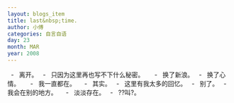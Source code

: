 ```yaml
---
layout: blogs_item
title: last&nbsp;time.
author: 小傅
categories: 自言自语
day: 23
month: MAR
year: 2008
---
```




&nbsp;&nbsp;-&nbsp;&nbsp;
离开。
&nbsp;
-&nbsp;&nbsp;
只因为这里再也写不下什么秘密。
&nbsp;&nbsp;
&nbsp;&nbsp;-&nbsp;&nbsp;
换了新浪。
&nbsp;&nbsp;-&nbsp;&nbsp;
换了心情。
&nbsp;&nbsp;
&nbsp;
-&nbsp;&nbsp; 我一直都在。
&nbsp;
&nbsp;
-&nbsp;&nbsp; 其实。
&nbsp;&nbsp;-&nbsp;&nbsp;
这里有我太多的回忆。
&nbsp;
-&nbsp;&nbsp; 别了。
&nbsp;
-&nbsp;&nbsp; 我会在别的地方。
&nbsp;
&nbsp;
-&nbsp;&nbsp; 淡淡存在。
&nbsp; -&nbsp;&nbsp;
??叫?。



